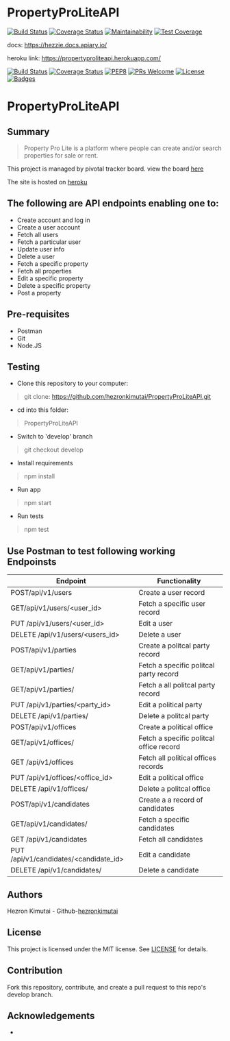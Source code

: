 # PropertyProLiteAPI


[![Build Status](https://travis-ci.org/hezronkimutai/PropertyProLiteAPI.svg?branch=develop)](https://travis-ci.org/hezronkimutai/PropertyProLiteAPI)
[![Coverage Status](https://coveralls.io/repos/github/hezronkimutai/PropertyProLiteAPI/badge.svg?branch=develop)](https://coveralls.io/github/hezronkimutai/PropertyProLiteAPI?branch=develop)
[![Maintainability](https://api.codeclimate.com/v1/badges/d0283da8d4ee903d7c3e/maintainability)](https://codeclimate.com/github/hezronkimutai/PropertyProLiteAPI/maintainability)
[![Test Coverage](https://api.codeclimate.com/v1/badges/d0283da8d4ee903d7c3e/test_coverage)](https://codeclimate.com/github/hezronkimutai/PropertyProLiteAPI/test_coverage)



docs: https://hezzie.docs.apiary.io/

heroku link: https://propertyproliteapi.herokuapp.com/



[![Build Status](https://travis-ci.org/hezronkimutai/politico-api.svg?branch=develop)](https://travis-ci.org/hezronkimutai/politico-api)
[![Coverage Status](https://coveralls.io/repos/github/hezronkimutai/politico-api/badge.svg?branch=develop)](https://coveralls.io/github/hezronkimutai/politico-api?branch=develop)
[![PEP8](https://img.shields.io/badge/code%20style-pep8-orange.svg)](https://www.python.org/dev/peps/pep-0008/)
[![PRs Welcome](https://img.shields.io/badge/PRs-welcome-brightgreen.svg?style=flat-square)](http://makeapullrequest.com)
[![License](http://img.shields.io/:license-mit-blue.svg)](http://doge.mit-license.org)
[![Badges](http://img.shields.io/:badges-7/7-ff6799.svg)](https://github.com/badges/badgerbadgerbadger)



# PropertyProLiteAPI

## Summary

>Property Pro Lite is a platform where people can create and/or search properties for sale or rent.

This project is managed by pivotal tracker board. view the board [here](https://www.pivotaltracker.com/n/projects/2353827)

The site is hosted on [heroku](https://propertyproliteapi.herokuapp.com/)

## The following are API endpoints enabling one to:
  -  Create account and log in
  -  Create a user account
  -  Fetch all users
  -  Fetch a particular user
  -  Update user info
  -  Delete a user
  -  Fetch a specific property
  -  Fetch all properties
  -  Edit a specific property
  -  Delete a specific property
  -  Post a property


## Pre-requisites
  -  Postman
  -  Git
  -  Node.JS

## Testing

  -  Clone this repository to your computer:

>git clone: https://github.com/hezronkimutai/PropertyProLiteAPI.git

  -  cd into this folder:

>PropertyProLiteAPI

  -  Switch to 'develop' branch

>git checkout develop

  -  Install requirements

>npm install

  -  Run app

>npm start

  - Run tests

>npm test

## Use Postman to test following working Endpoinsts


| Endpoint  | Functionality |
| -------------------- | -------------------- |
| POST/api/v1/users  | Create a user record  |
| GET/api/v1/users/<user_id>  | Fetch a specific user record  |
| PUT /api/v1/users/<user_id>  | Edit a user  |
| DELETE /api/v1/users/<users_id>  | Delete a user  |
| POST/api/v1/parties  | Create a politcal party record  |
| GET/api/v1/parties/<party-id>  | Fetch a specific politcal party record  |
| GET/api/v1/parties/<party-id>  | Fetch a all politcal party record  |
| PUT /api/v1/parties/<party_id>  | Edit a political party  |
| DELETE /api/v1/parties/<party-id>  | Delete a politcal party  |
| POST/api/v1/offices  | Create a political office  |
| GET/api/v1/offices/<office-id>  | Fetch a specific politcal office record  |
| GET /api/v1/offices  | Fetch all political offices records  |
| PUT /api/v1/offices/<office_id>  | Edit a political office  |
| DELETE /api/v1/offices/<office-id>  | Delete a politcal office  |
| POST/api/v1/candidates  | Create a a record of candidates  |
| GET/api/v1/candidates/<candidate-id>  | Fetch a specific candidates  |
| GET /api/v1/candidates  | Fetch all candidates  |
| PUT /api/v1/candidates/<candidate_id>  | Edit a candidate  |
| DELETE /api/v1/candidates/<candidate-id>  | Delete a candidate  |


## Authors
Hezron Kimutai - Github-[hezronkimutai](https://github.com/hezronkimutai)

## License

This project is licensed under the MIT license. See [LICENSE](https://github.com/hezronkimutai/politico-api/blob/develop/LICENSE) for details.

## Contribution

Fork this repository, contribute, and create a pull request to this repo's develop branch.

## Acknowledgements

  -  
